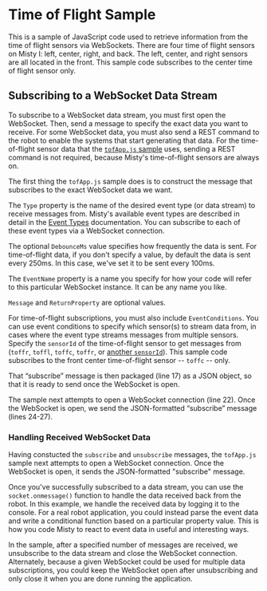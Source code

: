 # Time of Flight Sample

This is a sample of JavaScript code used to retrieve information from the time of flight sensors via WebSockets. There are four time of flight sensors on Misty I: left, center, right, and back. The left, center, and right sensors are all located in the front. This sample code subscribes to the center time of flight sensor only.

## Subscribing to a WebSocket Data Stream

To subscribe to a WebSocket data stream, you must first open the WebSocket. Then, send a message to specify the exact data you want to receive. For some WebSocket data, you must also send a REST command to the robot to enable the systems that start generating that data. For the time-of-flight sensor data that the [`tofApp.js` sample](https://github.com/MistyCommunity/SampleCode/tree/master/Time%20of%20Flight) uses, sending a REST command is not required, because Misty's time-of-flight sensors are always on.

The first thing the `tofApp.js` sample does is to construct the message that subscribes to the exact WebSocket data we want.

The `Type` property is the name of the desired event type (or data stream) to receive messages from. Misty's available event types are described in detail in the [Event Types](../../../misty-ii/reference/sensor-data) documentation. You can subscribe to each of these event types via a WebSocket connection.

The optional `DebounceMs` value specifies how frequently the data is sent. For time-of-flight data, if you don't specify a value, by default the data is sent every 250ms. In this case, we've set it to be sent every 100ms.

The `EventName` property is a name you specify for how your code will refer to this particular WebSocket instance. It can be any name you like.

`Message` and `ReturnProperty` are optional values.

For time-of-flight subscriptions, you must also include `EventConditions`. You can use event conditions to specify which sensor(s) to stream data from, in cases where the event type streams messages from multiple sensors. Specify the `sensorId` of the time-of-flight sensor to get messages from (`toffr`, `toffl`, `toffc`, `toffr`, or [another `sensorId`](https://docs.mistyrobotics.com/misty-ii/reference/sensor-data/#time-of-flight-sensor-details)). This sample code subscribes to the front center time-of-flight sensor -- `toffc` -- only.

That “subscribe” message is then packaged (line 17) as a JSON object, so that it is ready to send once the WebSocket is open.

The sample next attempts to open a WebSocket connection (line 22). Once the WebSocket is open, we send the JSON-formatted “subscribe” message (lines 24-27).

### Handling Received WebSocket Data

Having constucted the `subscribe` and `unsubscribe` messages, the `tofApp.js` sample next attempts to open a WebSocket connection. Once the WebSocket is open, it sends the JSON-formatted "subscribe" message.

Once you've successfully subscribed to a data stream, you can use the `socket.onmessage()` function to handle the data received back from the robot. In this example, we handle the received data by logging it to the console. For a real robot application, you could instead parse the event data and write a conditional function based on a particular property value. This is how you code Misty to react to event data in useful and interesting ways.

In the sample, after a specified number of messages are received, we unsubscribe to the data stream and close the WebSocket connection. Alternately, because a given WebSocket could be used for multiple data subscriptions, you could keep the WebSocket open after unsubscribing and only close it when you are done running the application.

